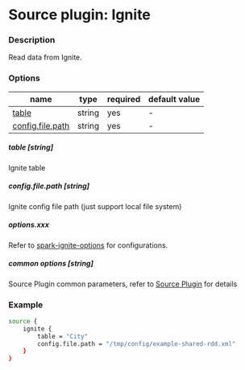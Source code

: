 # Source plugin: Ignite

### Description

Read data from Ignite.

### Options

| name           | type   | required | default value |
| -------------- | ------ | -------- | ------------- |
| [table](#table-string)       | string | yes      | -             |
| [config.file.path](#config.file.path-string)        | string | yes      | -         |

##### table [string]

Ignite table

##### config.file.path [string]

Ignite config file path (just support local file system)

##### options.xxx

Refer to [spark-ignite-options](https://ignite.apache.org/docs/latest/extensions-and-integrations/ignite-for-spark/ignite-dataframe) for configurations.

##### common options [string]

Source Plugin common parameters, refer to [Source Plugin](./source-plugin.md) for details

### Example

```bash
source {
    ignite {
        table = "City"
        config.file.path = "/tmp/config/example-shared-rdd.xml"
    }
}

```

